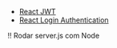 - [React JWT](https://www.bezkoder.com/react-jwt-auth/)
- [React Login Authentication](https://www.digitalocean.com/community/tutorials/how-to-add-login-authentication-to-react-applications#:~:text=refreshes%20or%20tabs.-,Step%203,-%E2%80%94%20Storing%20a%20User)

 !! Rodar server.js com Node
